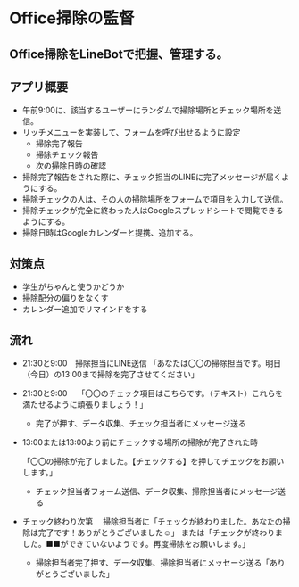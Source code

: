 # Office掃除の監督

## Office掃除をLineBotで把握、管理する。

## アプリ概要

- 午前9:00に、該当するユーザーにランダムで掃除場所とチェック場所を送信。
- リッチメニューを実装して、フォームを呼び出せるように設定
    - 掃除完了報告
    - 掃除チェック報告
    - 次の掃除日時の確認
- 掃除完了報告をされた際に、チェック担当のLINEに完了メッセージが届くようにする。
- 掃除チェックの人は、その人の掃除場所をフォームで項目を入力して送信。
- 掃除チェックが完全に終わった人はGoogleスプレッドシートで閲覧できるようにする。
- 掃除日時はGoogleカレンダーと提携、追加する。

## 対策点

- 学生がちゃんと使うかどうか
- 掃除配分の偏りをなくす
- カレンダー追加でリマインドをする

## 流れ

- 21:30と9:00　掃除担当にLINE送信
「あなたは〇〇の掃除担当です。明日（今日）の13:00まで掃除を完了させてください」
- 21:30と9:00　
「〇〇のチェック項目はこちらです。（テキスト）これらを満たせるように頑張りましょう！」
    - 完了が押す、データ収集、チェック担当者にメッセージ送る
- 13:00または13:00より前にチェックする場所の掃除が完了された時
    
    「〇〇の掃除が完了しました。【チェックする】を押してチェックをお願いします。」
    
    - チェック担当者フォーム送信、データ収集、掃除担当者にメッセージ送る
- チェック終わり次第　
掃除担当者に「チェックが終わりました。あなたの掃除は完了です！ありがとうございました☺️」
または「チェックが終わりました。■■ができていないようです。再度掃除をお願いします。」
    - 掃除担当者完了押す、データ収集、掃除担当者にメッセージ送る「ありがとうございました」
